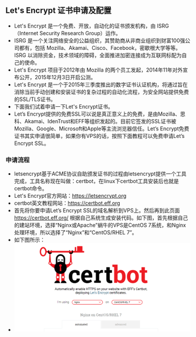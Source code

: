 ## Let's Encrypt 证书申请及配置
- Let's Encrypt 是一个免费、开放，自动化的证书颁发机构，由 ISRG（Internet Security Research Group）运作。
- ISRG 是一个关注网络安全的公益组织，其赞助商从非商业组织到财富100强公司都有，包括 Mozilla、Akamai、Cisco、Facebook，密歇根大学等等。ISRG 以消除资金，技术领域的障碍，全面推进加密连接成为互联网标配为自己的使命。
- Let's Encrypt 项目于2012年由 Mozilla 的两个员工发起，2014年11年对外宣布公开，2015年12月3日开启公测。
- Let's Encrypt 是一个于2015年三季度推出的数字证书认证机构，将通过旨在消除当前手动创建和安装证书的复杂过程的自动化流程，为安全网站提供免费的SSL/TLS证书。
- 下面我们试着申请一下Let's Encrypt证书。
- Let’s Encrypt提供的免费SSL可以说是真正意义上的免费，是由Mozilla、思科、Akamai、IdenTrust和EFF等组织发起的。目前它签发的SSL证书被Mozilla、Google、Microsoft和Apple等主流浏览器信任。Let’s Encrypt免费证书其实申请很简单，如果你有VPS的话，按照下面教程可以免费申请Let’s Encrypt SSL。

### 申请流程
- letsencrypt基于ACME协议自助颁发证书的过程由letsencrypt提供一个工具完成，工具名称现在叫做：certbot，在linux下certbot工具安装后也就是certbot命令。
- Let's Encrypt官方网站：<https://letsencrypt.org>
- certbot英文教程网站：<https://certbot.eff.org>
- 首先将你要申请Let’s Encrypt SSL的域名解析到VPS上。然后再到此页面 https://certbot.eff.org/ 根据自己系统生成安装代码。如下图，首先根据自己的建站环境，选择“Nginx或Apache”蜗牛的VPS是CentOS 7系统，和Nginx处理环境，所以选择了“Nginx”和“CentOS/RHEL 7”。
- 如下图所示：
- ![certbot界面](../images/certbot.png "certbot界面")

